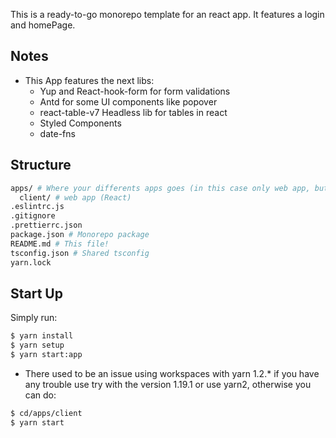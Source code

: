 This is a ready-to-go monorepo template for an react app. It features a login and homePage.

## Notes
* This App features the next libs:
    * Yup and React-hook-form for form validations
    * Antd for some UI components like popover
    * react-table-v7 Headless lib for tables in react
    * Styled Components
    * date-fns
## Structure

```bash
apps/ # Where your differents apps goes (in this case only web app, but you can put here the backend an mobile app)
  client/ # web app (React)
.eslintrc.js
.gitignore
.prettierrc.json
package.json # Monorepo package
README.md # This file!
tsconfig.json # Shared tsconfig
yarn.lock
```

## Start Up

Simply run:

```bash
$ yarn install
$ yarn setup
$ yarn start:app
```

*   There used to be an issue using workspaces with yarn 1.2.* if you have any trouble use try with the version 1.19.1 or use yarn2, otherwise you can do:

```bash
$ cd/apps/client
$ yarn start
```